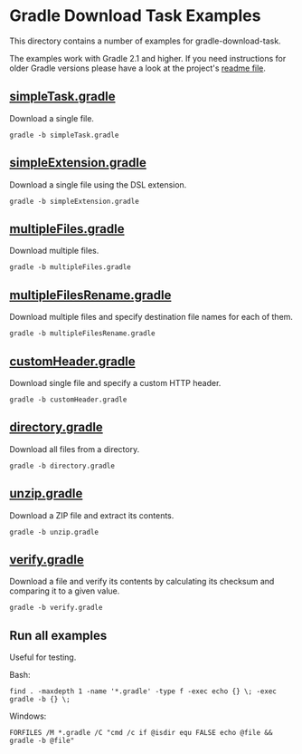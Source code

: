 Gradle Download Task Examples
=============================

This directory contains a number of examples for gradle-download-task.

The examples work with Gradle 2.1 and higher. If you need instructions
for older Gradle versions please have a look at the project's [readme file](../README.md).

[simpleTask.gradle](simpleTask.gradle)
--------------------------------------

Download a single file.

    gradle -b simpleTask.gradle

[simpleExtension.gradle](simpleExtension.gradle)
------------------------------------------------

Download a single file using the DSL extension.

    gradle -b simpleExtension.gradle

[multipleFiles.gradle](multipleFiles.gradle)
--------------------------------------------

Download multiple files.

    gradle -b multipleFiles.gradle

[multipleFilesRename.gradle](multipleFilesRename.gradle)
--------------------------------------------------------

Download multiple files and specify destination file names for each of them.

    gradle -b multipleFilesRename.gradle

[customHeader.gradle](customHeader.gradle)
------------------------------------------

Download single file and specify a custom HTTP header.

    gradle -b customHeader.gradle

[directory.gradle](directory.gradle)
------------------------------------

Download all files from a directory.

    gradle -b directory.gradle

[unzip.gradle](unzip.gradle)
----------------------------

Download a ZIP file and extract its contents.

    gradle -b unzip.gradle

[verify.gradle](verify.gradle)
------------------------------

Download a file and verify its contents by calculating its checksum and
comparing it to a given value.

    gradle -b verify.gradle

Run all examples
----------------

Useful for testing.

Bash:

    find . -maxdepth 1 -name '*.gradle' -type f -exec echo {} \; -exec gradle -b {} \;

Windows:

    FORFILES /M *.gradle /C "cmd /c if @isdir equ FALSE echo @file && gradle -b @file"
